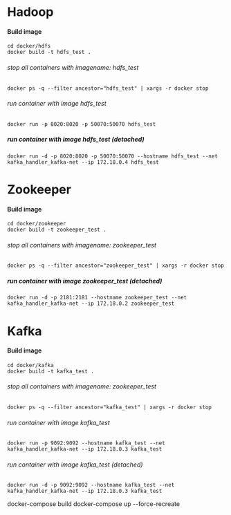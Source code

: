 # Hadoop
#### Build image
```
cd docker/hdfs
docker build -t hdfs_test .
```

###### stop all containers with imagename: hdfs_test
```
docker ps -q --filter ancestor="hdfs_test" | xargs -r docker stop
```

###### run container with image hdfs_test
```
docker run -p 8020:8020 -p 50070:50070 hdfs_test
```

##### run container with image hdfs_test (detached)
```
docker run -d -p 8020:8020 -p 50070:50070 --hostname hdfs_test --net kafka_handler_kafka-net --ip 172.18.0.4 hdfs_test 
```

# Zookeeper
#### Build image
```
cd docker/zookeeper
docker build -t zookeeper_test .
```

###### stop all containers with imagename: zookeeper_test
```
docker ps -q --filter ancestor="zookeeper_test" | xargs -r docker stop
```

##### run container with image zookeeper_test (detached)
```
docker run -d -p 2181:2181 --hostname zookeeper_test --net kafka_handler_kafka-net --ip 172.18.0.2 zookeeper_test
```

# Kafka
#### Build image
```
cd docker/kafka
docker build -t kafka_test .
```

###### stop all containers with imagename: zookeeper_test
```
docker ps -q --filter ancestor="kafka_test" | xargs -r docker stop
```

###### run container with image kafka_test
```
docker run -p 9092:9092 --hostname kafka_test --net kafka_handler_kafka-net --ip 172.18.0.3 kafka_test
```

###### run container with image kafka_test (detached)
```
docker run -d -p 9092:9092 --hostname kafka_test --net kafka_handler_kafka-net --ip 172.18.0.3 kafka_test
```

docker-compose build
docker-compose up --force-recreate

